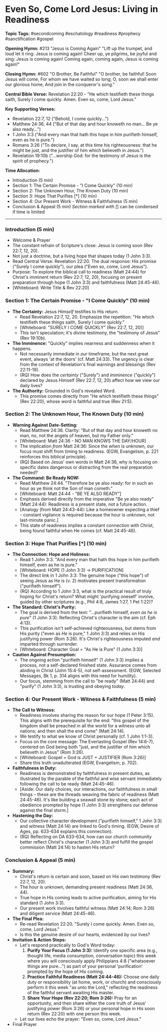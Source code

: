 # Even So, Come Lord Jesus: Living in Readiness

**Topic Tags:** #secondcoming #eschatology #readiness #prophecy #sanctification
#gospel

**Opening Hymn:** #213 "Jesus is Coming Again" "Lift up the trumpet, and loud
let it ring: Jesus is coming again! Cheer up, ye pilgrims, be joyful and sing:
Jesus is coming again! Coming again, coming again, Jesus is coming again!"

**Closing Hymn:** #602 "O Brother, Be Faithful" "O brother, be faithful! Soon
Jesus will come, For whom we have waited so long; O, soon we shall enter our
glorious home, And join in the conqueror's song."

**Central Bible Verse:** Revelation 22:20 - "He which testifieth these things
saith, Surely I come quickly. Amen. Even so, come, Lord Jesus."

**Key Supporting Verses:**

- Revelation 22:7, 12 ("Behold, I come quickly...")
- Matthew 24:36, 44 ("But of that day and hour knoweth no man... Be ye also
  ready...")
- 1 John 3:3 ("And every man that hath this hope in him purifieth himself, even
  as he is pure.")
- Romans 3:26 ("To declare, I say, at this time his righteousness: that he might
  be just, and the justifier of him which believeth in Jesus.")
- Revelation 19:10b ("...worship God: for the testimony of Jesus is the spirit
  of prophecy.")

**Time Allocation:**

- Introduction (5 min)
- Section 1: The Certain Promise - "I Come Quickly" (10 min)
- Section 2: The Unknown Hour, The Known Duty (10 min)
- Section 3: Hope That Purifies [*] (10 min)
- Section 4: Our Present Work - Witness & Faithfulness (5 min)
- Conclusion & Appeal (5 min) _Section marked with [_] can be condensed if time
  is limited

---

### Introduction (5 min)

- Welcome & Prayer
- The constant refrain of Scripture's close: Jesus is coming soon (Rev 22:7, 12,
  20).
- Not just a doctrine, but a living hope that shapes today (1 John 3:3).
- Read Central Verse: Revelation 22:20. The dual response: His promise ("Surely
  I come quickly"), our plea ("Even so, come, Lord Jesus").
- Purpose: To explore the biblical call to readiness (Matt 24:44) for Christ's
  imminent return (Rev 22:7, 12, 20), focusing on present preparation through
  hope (1 John 3:3) and faithfulness (Matt 24:45-46).
- [Whiteboard: Write Title & Rev 22:20]

### Section 1: The Certain Promise - "I Come Quickly" (10 min)

- **The Certainty:** Jesus _Himself_ testifies to His return.
  - Read Revelation 22:7, 12, 20. Emphasize the repetition: "He which testifieth
    these things saith, Surely I come quickly."
  - [Whiteboard: "SURELY I COME QUICKLY" (Rev 22:7, 12, 20)]
  - This isn't speculation; it's divine testimony, the "testimony of Jesus" (Rev
    19:10b).
- **The Imminence:** "Quickly" implies nearness and suddenness when it happens.
  - Not necessarily immediate in _our_ timeframe, but the next great event,
    always 'at the doors' (cf. Matt 24:33). The urgency is clear from the
    context of Revelation's final warnings and blessings (Rev 22:11-19).
  - (RQ) How does the _certainty_ ("Surely") and _imminence_ ("quickly")
    declared by Jesus Himself (Rev 22:7, 12, 20) affect how we view our daily
    lives?
- **The Authority:** Grounded in God's revealed Word.
  - This promise comes directly from "He which testifieth these things" (Rev
    22:20), whose word is faithful and true (Rev 21:5).

### Section 2: The Unknown Hour, The Known Duty (10 min)

- **Warning Against Date-Setting:**
  - Read Matthew 24:36. Clarity: "But of that day and hour knoweth no man, no,
    not the angels of heaven, but my Father only."
  - [Whiteboard: Matt 24:36 - NO MAN KNOWS THE DAY/HOUR]
  - The implication _from_ Matt 24:36: Since the _when_ is unknown, our focus
    must shift from timing to readiness. (EGW, Evangelism, p. 221 reinforces
    this biblical principle).
  - (RQ) Based on Jesus' own words in Matt 24:36, why is focusing on specific
    dates dangerous or distracting from the real preparation needed?
- **The Command: Be Ready NOW:**
  - Read Matthew 24:44. "Therefore be ye also ready: for in such an hour as ye
    think not the Son of man cometh."
  - [Whiteboard: Matt 24:44 - "BE YE ALSO READY"]
  - Emphasis derived directly from the imperative "Be ye also ready" (Matt
    24:44): Readiness is a present state, not a future action.
  - [Analogy (from Matt 24:43-44): Like a homeowner expecting a thief - constant
    vigilance is required because the hour is unknown, not last-minute panic.]
  - This state of readiness implies a constant connection with Christ, being
    found faithful when He comes (cf. Matt 24:45-46).

### Section 3: Hope That Purifies [*] (10 min)

- **The Connection: Hope and Holiness:**
  - Read 1 John 3:3. "And every man that hath this hope in him purifieth
    himself, even as he is pure."
  - [Whiteboard: HOPE (1 John 3:3) -> PURIFICATION]
  - The direct link in 1 John 3:3: The genuine hope ("this hope") of seeing
    Jesus as He is (v. 2) motivates present transformation ("purifieth
    himself").
  - (RQ) According to 1 John 3:3, what is the practical result of truly hoping
    for Christ's return? What might 'purifying oneself' involve, guided by other
    scriptures (e.g., Phil 4:8, James 1:27, 1 Pet 1:22)?
- **The Standard: Christ's Purity:**
  - The goal is derived from the text: "...purifieth himself, _even as he is
    pure_" (1 John 3:3). Reflecting Christ's character is the aim (cf. Eph
    4:13).
  - This purification isn't self-achieved righteousness, but stems from His
    purity ("even as _He_ is pure," 1 John 3:3) and relies on His justifying
    power (Rom 3:26). It's Christ's righteousness imputed _and_ imparted through
    surrender.
  - [Whiteboard: Character Goal = "As He is Pure" (1 John 3:3)]
- **Caution Against Presumption:**
  - The ongoing action "purifieth himself" (1 John 3:3) implies a process, not a
    self-declared finished state. Assurance comes from abiding in Christ (John
    15:4-5), not self-assessment. (EGW, Selected Messages, Bk 1, p. 314 aligns
    with this need for humility).
  - Our focus, stemming from the call to "be ready" (Matt 24:44) and "purify" (1
    John 3:3), is trusting and obeying _today_.

### Section 4: Our Present Work - Witness & Faithfulness (5 min)

- **The Call to Witness:**
  - Readiness involves sharing the reason for our hope (1 Peter 3:15). This
    aligns with the prerequisite for the end: "this gospel of the kingdom shall
    be preached in all the world for a witness unto all nations; and then shall
    the end come" (Matt 24:14).
  - We testify to what we know of Christ personally (cf. 1 John 1:1-3).
  - Focus on the core message: The Everlasting Gospel (Rev 14:6-7), centered on
    God being both "just, and the justifier of him which believeth in Jesus"
    (Rom 3:26).
  - [Whiteboard: Gospel = God is JUST + JUSTIFIER (Rom 3:26)]
  - Share this truth unadulterated (EGW, Evangelism, p. 702).
- **Faithfulness in Duty:**
  - Readiness is demonstrated by faithfulness in present duties, as illustrated
    by the parable of the faithful and wise servant immediately following the
    call to be ready (Matt 24:45-46).
  - [Aside: Our daily choices, our interactions, our faithfulness in small
    things – these are the threads weaving the fabric of readiness (Matt
    24:45-46). It's like building a seawall stone by stone; each act of
    obedience prompted by hope (1 John 3:3) strengthens our defense against the
    final storm.]
- **Hastening the Day:**
  - Our collective character development ("purifieth himself," 1 John 3:3) and
    witness (Matt 24:14) are linked to God's timing. (EGW, Desire of Ages, pp.
    633-634 explains this connection).
  - (RQ) Reflecting on DA 633-634, how can our church community better reflect
    Christ's character (1 John 3:3) and fulfill the gospel commission (Matt
    24:14) to hasten His return?

### Conclusion & Appeal (5 min)

- **Summary:**
  - Christ's return is certain and soon, based on His own testimony (Rev 22:7,
    12, 20).
  - The hour is unknown, demanding present readiness (Matt 24:36, 44).
  - True hope in His coming leads to active purification, aiming for His
    standard (1 John 3:3).
  - Our present work involves faithful witness (Matt 24:14; Rom 3:26) and
    diligent service (Matt 24:45-46).
- **The Final Plea:**
  - Re-read Revelation 22:20. "Surely I come quickly. Amen. Even so, come, Lord
    Jesus."
  - Is this the genuine desire of our hearts, evidenced by our lives?
- **Invitation & Action Steps:**
  - Let's respond practically to God's Word today:
    1.  **Purify Your Focus (1 John 3:3):** Identify one specific area (e.g.,
        thought life, media consumption, conversation topic) this week where you
        will consciously apply Philippians 4:8 ("whatsoever things are pure...")
        as part of your personal 'purification' prompted by the hope of His
        coming.
    2.  **Practice Faithful Readiness (Matt 24:44-46):** Choose one daily duty
        or responsibility (at home, work, or church) and consciously perform it
        this week "as unto the Lord," reflecting the readiness of the faithful
        servant awaiting His master.
    3.  **Share Your Hope (Rev 22:20; Rom 3:26):** Pray for an opportunity, and
        then share either the core truth of Jesus' justifying power (Rom 3:26)
        or your personal hope in His soon return (Rev 22:20) with one person
        this week.
  - Let our lives echo the prayer: "Even so, come, Lord Jesus."
- Final Prayer
